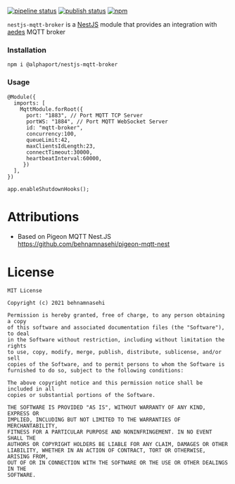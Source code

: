 
[![pipeline status](https://github.com/alphaport-multimedia/nestjs-mqtt-broker/actions/workflows/node.js.yml/badge.svg)](https://github.com/alphaport-multimedia/nestjs-mqtt-broker/commits/main)
[![publish status](https://github.com/alphaport-multimedia/nestjs-mqtt-broker/actions/workflows/npm-publish.yml/badge.svg)](https://github.com/alphaport-multimedia/nestjs-mqtt-broker/commits/main)
[![npm](https://img.shields.io/npm/v/nestjs-mqtt-broker)](https://www.npmjs.com/package/nestjs-mqtt-broker)


`nestjs-mqtt-broker` is a [NestJS](https://nestjs.com/) module that provides an integration with [aedes](https://github.com/moscajs/aedes) MQTT broker

### Installation

```
npm i @alphaport/nestjs-mqtt-broker
```

### Usage

```
@Module({
  imports: [
    MqttModule.forRoot({
      port: "1883", // Port MQTT TCP Server
      portWS: "1884", // Port MQTT WebSocket Server
      id: "mqtt-broker",
      concurrency:100,
      queueLimit:42,
      maxClientsIdLength:23,
      connectTimeout:30000,
      heartbeatInterval:60000,
     })
  ],
})
```

```
app.enableShutdownHooks();
```

# Attributions

- Based on Pigeon MQTT Nest.JS https://github.com/behnamnasehi/pigeon-mqtt-nest

# License

```text
MIT License

Copyright (c) 2021 behnamnasehi

Permission is hereby granted, free of charge, to any person obtaining a copy
of this software and associated documentation files (the "Software"), to deal
in the Software without restriction, including without limitation the rights
to use, copy, modify, merge, publish, distribute, sublicense, and/or sell
copies of the Software, and to permit persons to whom the Software is
furnished to do so, subject to the following conditions:

The above copyright notice and this permission notice shall be included in all
copies or substantial portions of the Software.

THE SOFTWARE IS PROVIDED "AS IS", WITHOUT WARRANTY OF ANY KIND, EXPRESS OR
IMPLIED, INCLUDING BUT NOT LIMITED TO THE WARRANTIES OF MERCHANTABILITY,
FITNESS FOR A PARTICULAR PURPOSE AND NONINFRINGEMENT. IN NO EVENT SHALL THE
AUTHORS OR COPYRIGHT HOLDERS BE LIABLE FOR ANY CLAIM, DAMAGES OR OTHER
LIABILITY, WHETHER IN AN ACTION OF CONTRACT, TORT OR OTHERWISE, ARISING FROM,
OUT OF OR IN CONNECTION WITH THE SOFTWARE OR THE USE OR OTHER DEALINGS IN THE
SOFTWARE.
```
